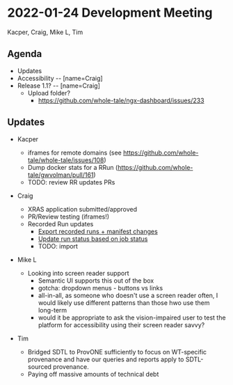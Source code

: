 2022-01-24 Development Meeting
==============================
Kacper, Craig, Mike L, Tim

Agenda
------
* Updates
* Accessibility -- [name=Craig]
* Release 1.1? -- [name=Craig]
    * Upload folder?
        * https://github.com/whole-tale/ngx-dashboard/issues/233

Updates
-------
* Kacper
    * iframes for remote domains (see https://github.com/whole-tale/whole-tale/issues/108)
    * Dump docker stats for a RRun (https://github.com/whole-tale/gwvolman/pull/161)
    * TODO: review RR updates PRs

* Craig
    * XRAS application submitted/approved
    * PR/Review testing (iframes!)
    * Recorded Run updates
        * [Export recorded runs + manifest changes](https://github.com/whole-tale/girder_wholetale/pull/516)
        * [Update run status based on job status](https://github.com/whole-tale/wt_versioning/pull/38)
        * TODO: import

* Mike L
    * Looking into screen reader support
        * Semantic UI supports this out of the box
        * gotcha: dropdown menus - buttons vs links
        * all-in-all, as someone who doesn't use a screen reader often, I would likely use different patterns than those hwo use them long-term
        * would it be appropriate to ask the vision-impaired user to test the platform for accessibility using their screen reader savvy?

* Tim
    * Bridged SDTL to ProvONE sufficiently to focus on WT-specific provenance and have our queries and reports apply to SDTL-sourced provenance.
    * Paying off massive amounts of technical debt
